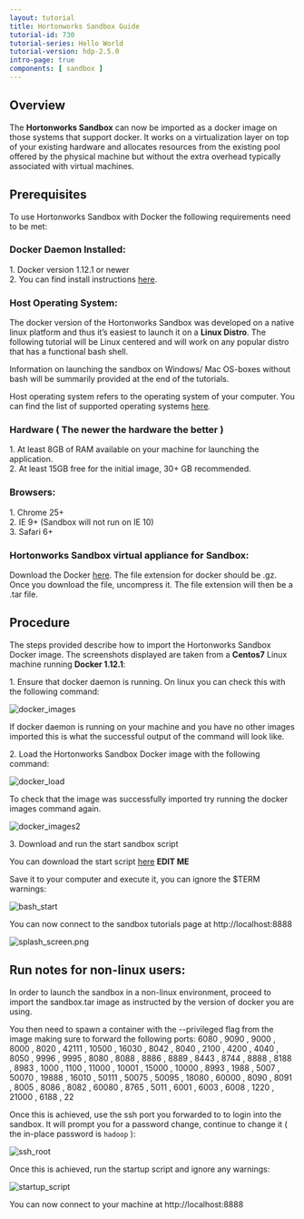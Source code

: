 ```yaml
---
layout: tutorial
title: Hortonworks Sandbox Guide
tutorial-id: 730
tutorial-series: Hello World
tutorial-version: hdp-2.5.0
intro-page: true
components: [ sandbox ]
---
```


## Overview

The **Hortonworks Sandbox** can now be imported as a docker image on those systems that support docker. It works on a virtualization layer on top of your existing hardware and allocates resources from the existing pool offered by the physical machine but without the extra overhead typically associated with virtual machines.  

## Prerequisites

To use Hortonworks Sandbox with Docker the following requirements need to be met:  

### Docker Daemon Installed:

1\. Docker version 1.12.1 or newer     
2\. You can find install instructions [here](https://docs.docker.com/engine/installation/).  

### Host Operating System:

The docker version of the Hortonworks Sandbox was developed on a native linux platform and thus it’s easiest to launch it on a **Linux Distro**. The following tutorial will be Linux centered and will work on any popular distro that has a functional bash shell.  

Information on launching the sandbox on Windows/ Mac OS-boxes without bash will be summarily provided at the end of the tutorials.   

Host operating system refers to the operating system of your computer. You can find the list of supported operating systems [here](https://docs.docker.com/v1.8/installation/).

### Hardware ( The newer the hardware the better )

1\. At least 8GB of RAM available on your machine for launching the application.   
2\. At least 15GB free for the initial image,  30+ GB recommended.  

### Browsers:  

1\. Chrome 25+  
2\. IE 9+ (Sandbox will not run on IE 10)  
3\. Safari 6+  

### Hortonworks Sandbox virtual appliance for Sandbox:  

Download the Docker [here](http://hortonworks.com/products/hortonworks-sandbox/#install). The file extension for docker should be .gz.  Once you download the file, uncompress it.  The file extension will then be a .tar file. 

## Procedure

The steps provided describe how to import the Hortonworks Sandbox Docker image. The screenshots displayed are taken from a **Centos7** Linux machine running **Docker 1.12.1**:  

1\. Ensure that docker daemon is running. On linux you can check this with the following command:  

![docker_images](/assets/hortonworks-sandbox-hdp2.5-guide/docker_images.png)

If docker daemon is running on your machine and you have no other images imported this is what the successful output of the command will look like.  

2\. Load the Hortonworks Sandbox Docker image with the following command:  

![docker_load](/assets/hortonworks-sandbox-hdp2.5-guide/docker_load.png)

To check that the image was successfully imported try running the docker images command again.  

![docker_images2](/assets/hortonworks-sandbox-hdp2.5-guide/docker_images2.png)

3\. Download and run the start sandbox script  

You can download the start script [here](https://github.com/hortonworks/sandbox-shared/blob/master/deploy/packer/docker_resources/singlenode/scripts/start_scripts/start_sandbox.sh) **EDIT ME**  

Save it to your computer and execute it, you can ignore the $TERM warnings:  

![bash_start](/assets/hortonworks-sandbox-hdp2.5-guide/bash_start.png)

You can now connect to the sandbox tutorials page at http://localhost:8888

![splash_screen.png](/assets/hortonworks-sandbox-hdp2.5-guide/splash_screen.png)

## Run notes for non-linux users:

In order to launch the sandbox in a non-linux environment, proceed to import the sandbox.tar image as instructed by the version of docker you are using.  

You then need to spawn a container with the --privileged flag from the image making sure to forward the following ports: 6080 , 9090 , 9000 , 8000 , 8020 , 42111 , 10500 , 16030 , 8042 , 8040 , 2100 , 4200 , 4040 , 8050 , 9996 , 9995 , 8080 , 8088 , 8886 , 8889 , 8443 , 8744 , 8888 , 8188 , 8983 , 1000 , 1100 , 11000 , 10001 , 15000 , 10000 , 8993 , 1988 , 5007 , 50070 , 19888 , 16010 , 50111 , 50075 , 50095 , 18080 , 60000 , 8090 , 8091 , 8005 , 8086 , 8082 , 60080 , 8765 , 5011 , 6001 , 6003 , 6008 , 1220 , 21000 , 6188 , 22

Once this is achieved, use the ssh port you forwarded to to login into the sandbox. It will prompt you for a password change, continue to change it ( the in-place password is `hadoop` ):  

![ssh_root](/assets/hortonworks-sandbox-hdp2.5-guide/ssh_root.png)

Once this is achieved, run the startup script and ignore any warnings:  

![startup_script](/assets/hortonworks-sandbox-hdp2.5-guide/startup_script.png)

You can now connect to your machine at http://localhost:8888
